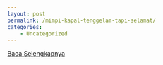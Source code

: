 ```yaml
---
layout: post
permalink: /mimpi-kapal-tenggelam-tapi-selamat/
categories:
    - Uncategorized
---
```


[Baca Selengkapnya](/09)